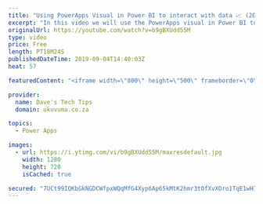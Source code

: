 ```yaml
---
title: "Using PowerApps Visual in Power BI to interact with data 📈 (2019)"
excerpt: "In this video we will use the PowerApps visual in Power BI to update data in SQL while auto refreshing the Power BI report instantaneously. The Power BI report is using direct query to not rely on scheduled refreshes\\imports.  The PowerApp will allow data to be: Browsed Created Updated"
originalUrl: https://youtube.com/watch?v=b9gBXUdd55M
type: video
price: Free
length: PT18M24S
publishedDateTime: 2019-09-04T14:40:03Z
heat: 57

featuredContent: "<iframe width=\"800\" height=\"500\" frameborder=\"0\" src=\"https://www.youtube.com/embed/b9gBXUdd55M\" allow=\"accelerometer; autoplay; encrypted-media; gyroscope; picture-in-picture\" allowfullscreen></iframe>"

provider:
  name: Dave's Tech Tips
  domain: ukuvuma.co.za

topics:
  - Power Apps

images:
  - url: https://i.ytimg.com/vi/b9gBXUdd55M/maxresdefault.jpg
    width: 1280
    height: 720
    isCached: true

secured: "7UCt99IQKbGkNGDCWfpxWQqMfG4Xyp6Ap65kMtK2hmr3t0fXvXOro1TqE1wH7Wsg3cOYlyMsXIwpjjfsGfU9dmOZNwEbIbu1/E6Z3yy2+TDPmx8ane+1/l6IGPLqi0Mkd2MwKgbpLbF+i4uJQyue+A6iGTL2PeqxTvRD5BRzmu5KF9Pm7JBNFdhRQEPmkq0HuUwseTYk9u6SE+U3GO92CbIfIyHJtFHzhHMh/8cQIl1WqCLzA1D6hig25f51fMYLXBIlXGN5BYPbkrofiZMyeilezXSWwey29zg43EIJjWITS7FwdHdoF8qkb2Rgeuw8ZF6lJ/1VrDV2tZF6oL755G/lqrmmnHMthKlB6mNw0HgQ093YBca4nfUsScJL92kWZ9BzXZxQy1rM/CB6A8ubOSFv/k0bfHpnrOY1ZhoPJQs=;H4hgFkXY6KFoO2wpbFGw8w=="
---
```


